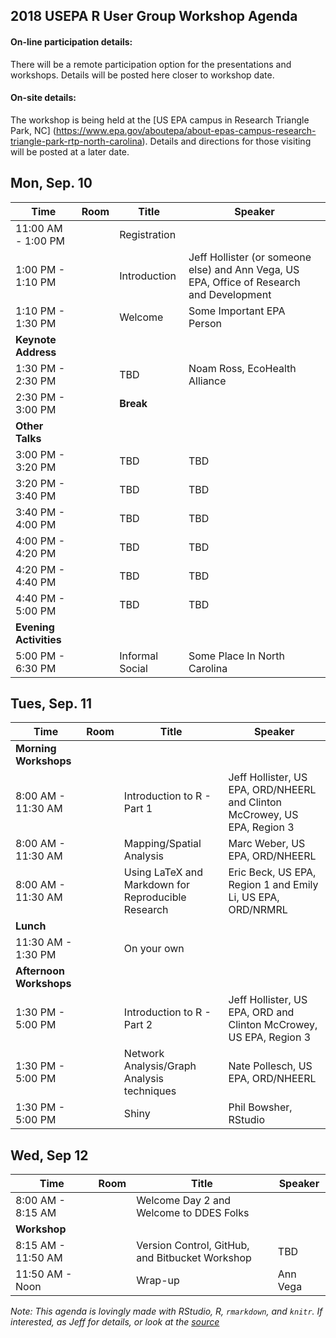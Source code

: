 ## 2018 USEPA R User Group Workshop Agenda

#### On-line participation details:

There will be a remote participation option for the presentations and workshops.  Details will be posted here closer to workshop date.

#### On-site details:

The workshop is being held at the [US EPA campus in Research Triangle Park, NC] (https://www.epa.gov/aboutepa/about-epas-campus-research-triangle-park-rtp-north-carolina).  Details and directions for those visiting will be posted at a later date.

## Mon, Sep. 10

|Time   |Room |Title                         |Speaker                    |
|-------|-----|------------------------------|---------------------------|
|11:00 AM - 1:00 PM||Registration||
|1:00 PM - 1:10 PM||Introduction|Jeff Hollister (or someone else) and Ann Vega, US EPA, Office of Research and Development|
|1:10 PM - 1:30 PM||Welcome|Some Important EPA Person|
|**Keynote Address**||||
|1:30 PM - 2:30 PM||TBD|Noam Ross, EcoHealth Alliance|
|2:30 PM - 3:00 PM||**Break**||
|**Other Talks**||||
|3:00 PM - 3:20 PM||TBD|TBD|
|3:20 PM - 3:40 PM||TBD|TBD|
|3:40 PM - 4:00 PM||TBD|TBD|
|4:00 PM - 4:20 PM||TBD|TBD|
|4:20 PM - 4:40 PM||TBD|TBD|
|4:40 PM - 5:00 PM||TBD|TBD|
|**Evening Activities**||||
|5:00 PM - 6:30 PM||Informal Social|Some Place In North Carolina|

## Tues, Sep. 11

|Time   |Room |Title                         |Speaker                    |
|-------|-----|------------------------------|---------------------------|
|**Morning Workshops**||||
|8:00 AM - 11:30 AM||Introduction to R - Part 1|Jeff Hollister, US EPA, ORD/NHEERL and Clinton McCrowey, US EPA, Region 3|
|8:00 AM - 11:30 AM||Mapping/Spatial Analysis|Marc Weber, US EPA, ORD/NHEERL|
|8:00 AM - 11:30 AM||Using LaTeX and Markdown for Reproducible Research|Eric Beck, US EPA, Region 1 and Emily Li, US EPA, ORD/NRMRL|
|**Lunch**||||
|11:30 AM - 1:30 PM||On your own|
|**Afternoon Workshops**||||
|1:30 PM - 5:00 PM||Introduction to R - Part 2|Jeff Hollister, US EPA, ORD and Clinton McCrowey, US EPA, Region 3|
|1:30 PM - 5:00 PM||Network Analysis/Graph Analysis techniques|Nate Pollesch, US EPA, ORD/NHEERL|
|1:30 PM - 5:00 PM||Shiny|Phil Bowsher, RStudio|

## Wed, Sep 12

|Time   |Room |Title                         |Speaker                    |
|-------|-----|------------------------------|---------------------------|
|8:00 AM - 8:15 AM||Welcome Day 2 and Welcome to DDES Folks||   
|**Workshop**||||
|8:15 AM - 11:50 AM||Version Control, GitHub, and Bitbucket Workshop|TBD |
|11:50 AM - Noon||Wrap-up|Ann Vega|

*Note:  This agenda is lovingly made with RStudio, R, `rmarkdown`, and `knitr`.  If interested, as Jeff for details, or look at the [source](index.Rmd)*